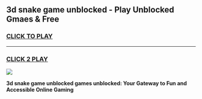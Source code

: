 
## 3d snake game unblocked - Play Unblocked Gmaes & Free
<h3>
<a href="https://news.freeplayer.one?title=3d_snake_game_unblocked&ref=16F">CLICK TO PLAY</a></h3>
<hr>

<h3>
<a href="https://news.freeplayer.one?title=3d_snake_game_unblocked&ref=16F">CLICK 2 PLAY</a>
  
</h3>

<a href="https://news.freeplayer.one?title=3d_snake_game_unblocked&ref=16F/"><img src="https://clearcache.store/games.png"></a>


**3d snake game unblocked games unblocked: Your Gateway to Fun and Accessible Online Gaming**
